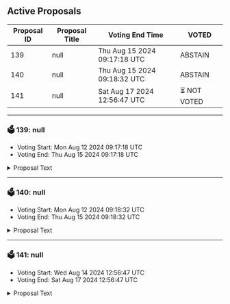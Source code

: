 ## Active Proposals

| Proposal ID | Proposal Title | Voting End Time | VOTED |
|-------------|----------------|-----------------|-------|
| 139 | null | Thu Aug 15 2024 09:17:18 UTC | ABSTAIN |
| 140 | null | Thu Aug 15 2024 09:18:32 UTC | ABSTAIN |
| 141 | null | Sat Aug 17 2024 12:56:47 UTC | ⏳ NOT VOTED |

---

### 🗳 139: null
- Voting Start: Mon Aug 12 2024 09:17:18 UTC
- Voting End: Thu Aug 15 2024 09:17:18 UTC

<details>
<summary>Proposal Text</summary>
 
null
</details>

---

### 🗳 140: null
- Voting Start: Mon Aug 12 2024 09:18:32 UTC
- Voting End: Thu Aug 15 2024 09:18:32 UTC

<details>
<summary>Proposal Text</summary>
 
null
</details>

---

### 🗳 141: null
- Voting Start: Wed Aug 14 2024 12:56:47 UTC
- Voting End: Sat Aug 17 2024 12:56:47 UTC

<details>
<summary>Proposal Text</summary>
 
null
</details>
